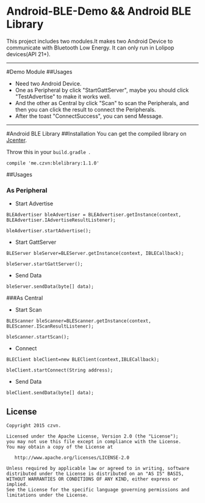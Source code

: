 # Android-BLE-Demo && Android BLE Library
This project includes two modules.It makes two Android Device to communicate with Bluetooth Low Energy. It can only run in  Lolipop devices(API 21+).

------

#Demo Module
##Usages
* Need two Android Device.
* One as Peripheral by click "StartGattServer", maybe  you should click "TestAdvertise" to make it works well.
* And the other as Central by click "Scan" to scan the Peripherals, and then you can click the result to connect the Peripherals.
* After the toast "ConnectSuccess", you can send Message.

------

#Android BLE Library
##Installation
You can get the compiled library on [Jcenter](https://bintray.com/czvn/maven/blelibrary/view).

Throw this in your `build.gradle `.


```
compile 'me.czvn:blelibrary:1.1.0'
```

##Usages
### As Peripheral
* Start Advertise


```
BLEAdvertiser bleAdvertiser = BLEAdvertiser.getInstance(context, BLEAdvertiser.IAdvertiseResultListener);

bleAdvertiser.startAdvertise();
```


* Start GattServer

```
BLEServer bleServer=BLEServer.getInstance(context, IBLECallback);

bleServer.startGattServer();
```
* Send Data


```
bleServer.sendData(byte[] data);
```

###As Central
* Start Scan


```
BLEScanner bleScanner=BLEScanner.getInstance(context, BLEScanner.IScanResultListener);

bleScanner.startScan();
```
* Connect


```
BLEClient bleClient=new BLEClient(context,IBLECallback);

bleClient.startConnect(String address);
```

* Send Data

```
bleClient.sendData(byte[] data);

```



License
------

    Copyright 2015 czvn.

    Licensed under the Apache License, Version 2.0 (the "License");
    you may not use this file except in compliance with the License.
    You may obtain a copy of the License at

       http://www.apache.org/licenses/LICENSE-2.0

    Unless required by applicable law or agreed to in writing, software
    distributed under the License is distributed on an "AS IS" BASIS,
    WITHOUT WARRANTIES OR CONDITIONS OF ANY KIND, either express or implied.
    See the License for the specific language governing permissions and
    limitations under the License.





